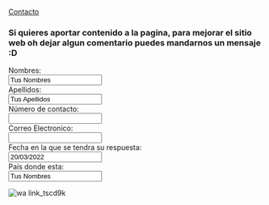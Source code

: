 [Contacto](Contacto.md)

### Si quieres aportar contenido a la pagina, para mejorar el sitio web oh dejar algun comentario puedes mandarnos un mensaje :D
<form>
  <label for="name">Nombres:</label><br>
  <input type="text" id="lname" name="name" value= "Tus Nombres"><br>
  <label for="lname">Apellidos:</label><br>
  <input type="text" id="lname" name="lname" value= "Tus Apellidos"><br>
   <label for="name">Número de contacto:</label><br>
  <input type="text" id="lname" name="name" value= ""><br>
   <label for="name">Correo Electronico:</label><br>
  <input type="text" id="lname" name="name" value= ""><br>
   <label for="name">Fecha en la que se tendra su respuesta:</label><br>
  <input type="text" id="lname" name="name" value= "20/03/2022"><br>
   <label for="name">País donde esta:</label><br>
  <input type="text" id="lname" name="name" value= "Tus Nombres"><br>
</form>

![wa link_tscd9k](https://user-images.githubusercontent.com/99769696/158486301-e2e3e7ee-bbc7-4562-a087-2be74772e2c6.png)
